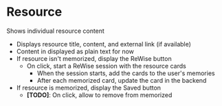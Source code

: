 # Resource

Shows individual resource content

- Displays resource title, content, and external link (if available)
- Content in displayed as plain text for now
- If resource isn't memorized, display the ReWise button
  - On click, start a ReWise session with the resource cards
    - When the session starts, add the cards to the user's memories
    - After each memorized card, update the card in the backend
- If resource is memorized, display the Saved button
  - **[TODO]**: On click, allow to remove from memorized
